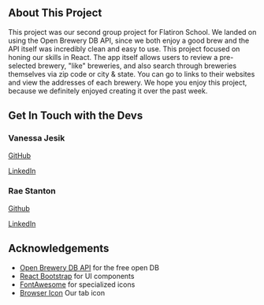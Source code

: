## About This Project
This project was our second group project for Flatiron School. We landed on using the Open Brewery DB API, since we both enjoy a good brew and the API itself was incredibly clean and easy to use. This project focused on honing our skills in React. The app itself allows users to review a pre-selected brewery, "like" breweries, and also search through breweries themselves via zip code or city & state. You can go to links to their websites and view the addresses of each brewery. We hope you enjoy this project, because we definitely enjoyed creating it over the past week.

## Get In Touch with the Devs

### Vanessa Jesik

[GitHub](https://github.com/vanessa-jesik)

[LinkedIn](https://linkedin.com/in/vanessa-jesik)

### Rae Stanton

[Github](https://github.com/rae-stanton)

[LinkedIn](https://linkedin.com/in/rae-stanton)

## Acknowledgements

- [Open Brewery DB API](https://openbrewerydb.org/) for the free open DB
- [React Bootstrap](https://react-bootstrap.github.io/) for UI components
- [FontAwesome](https://fontawesome.com) for specialized icons
- [Browser Icon](https://www.flaticon.com/free-icon/beer_931949?term=beer+mug&page=1&position=3&origin=search&related_id=931949) Our tab icon
